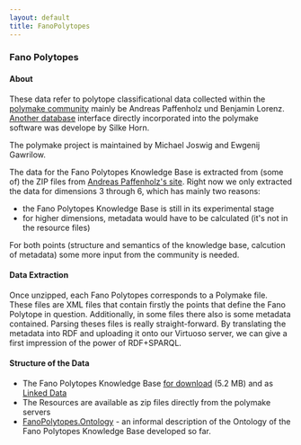 ```yaml
---
layout: default
title: FanoPolytopes
---
```


### Fano Polytopes

#### About

These data refer to polytope classificational data collected within the [polymake community](http://polymake.org) mainly be Andreas Paffenholz und Benjamin Lorenz. [Another database](http://polymake.org/doku.php/data) interface directly incorporated into the polymake software was develope by Silke Horn.

The polymake project is maintained by Michael Joswig and Ewgenij Gawrilow.

The data for the Fano Polytopes Knowledge Base is extracted from (some of) the ZIP files from [Andreas Paffenholz's site](http://polymake.org/polytopes/paffenholz/www/fano.html). Right now we only extracted the data for dimensions 3 through 6, which has mainly two reasons:

-   the Fano Polytopes Knowledge Base is still in its experimental stage
-   for higher dimensions, metadata would have to be calculated (it's not in the resource files)

For both points (structure and semantics of the knowledge base, calcution of metadata) some more input from the community is needed.

#### Data Extraction

Once unzipped, each Fano Polytopes corresponds to a Polymake file. These files are XML files that contain firstly the points that define the Fano Polytope in question. Additionally, in some files there also is some metadata contained. Parsing theses files is really straight-forward. By translating the metadata into RDF and uploading it onto our Virtuoso server, we can give a first impression of the power of RDF+SPARQL.

#### Structure of the Data

-   The Fano Polytopes Knowledge Base [for download](http://symbolicdata.org/RDFData/FanoPolytopes.ttl) (5.2 MB) and as [Linked Data](http://symbolicdata.org/Data/FanoPolytopes/)
-   The Resources are available as zip files directly from the polymake servers
-   [FanoPolytopes.Ontology](FanoPolytopes.Ontology "wikilink") - an informal description of the Ontology of the Fano Polytopes Knowledge Base developed so far.

